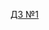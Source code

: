 [ДЗ №1](https://github.com/olesyagrishina/Homework_Y_Lab/blob/ccf50a18d77c58c6e49e5bfab70074ca2ee14345/%D0%94%D0%97%20%E2%84%961)
